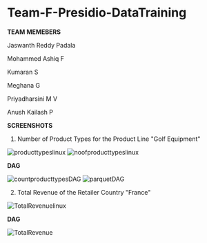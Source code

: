 # Team-F-Presidio-DataTraining

**TEAM MEMEBERS**

Jaswanth Reddy Padala

Mohammed Ashiq F

Kumaran S

Meghana G

Priyadharsini M V

Anush Kailash P

**SCREENSHOTS**
1. Number of Product Types for the Product Line "Golf Equipment"

![producttypeslinux](https://user-images.githubusercontent.com/63697123/147898469-434b57df-9d23-46dc-a775-cc76d69ce69d.PNG) ![noofproducttypeslinux](https://user-images.githubusercontent.com/63697123/147898501-0cb8d212-7082-4ca9-8a49-bcc67a85c7d9.PNG)

**DAG**

![countproducttypesDAG](https://user-images.githubusercontent.com/63697123/147898573-58f0a3a6-4111-44df-80bd-e7b3f2f8e68d.PNG)  ![parquetDAG](https://user-images.githubusercontent.com/63697123/147898592-7b02a95d-9b81-4e76-8eb5-e9140bea1473.PNG)

2. Total Revenue of the Retailer Country "France"

![TotalRevenuelinux](https://user-images.githubusercontent.com/63697123/147898623-1b930c7e-6f1f-461d-8414-e233c12be4b8.PNG)

**DAG**

![TotalRevenue](https://user-images.githubusercontent.com/63697123/147898640-9e713628-d835-4994-961f-2a3a6e392e14.PNG)


